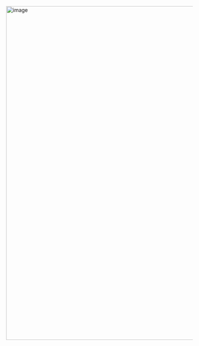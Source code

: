 <img width="1440" height="900" alt="image" src="https://github.com/user-attachments/assets/9928c5dc-7b0b-4a8c-b6bf-c57bccff28f6" />
